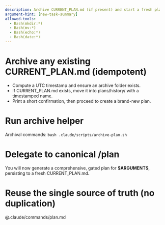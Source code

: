 ```yaml
---
description: Archive CURRENT_PLAN.md (if present) and start a fresh plan using the existing /plan command content.
argument-hint: [new-task-summary]
allowed-tools:
  - Bash(mkdir:*)
  - Bash(mv:*)
  - Bash(echo:*)
  - Bash(date:*)
---
```


# Archive any existing CURRENT_PLAN.md (idempotent)
- Compute a UTC timestamp and ensure an archive folder exists.
- If CURRENT_PLAN.md exists, move it into plans/history/ with a timestamped name.
- Print a short confirmation, then proceed to create a brand-new plan.

# Run archive helper
Archival commands:
`bash .claude/scripts/archive-plan.sh`

# Delegate to canonical /plan
You will now generate a comprehensive, gated plan for **$ARGUMENTS**, persisting to a fresh CURRENT_PLAN.md.

# Reuse the single source of truth (no duplication)
@.claude/commands/plan.md